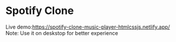 # Spotify Clone
Live demo:https://spotify-clone-music-player-htmlcssjs.netlify.app/ 
<br/>
Note: Use it on deskstop for better experience
